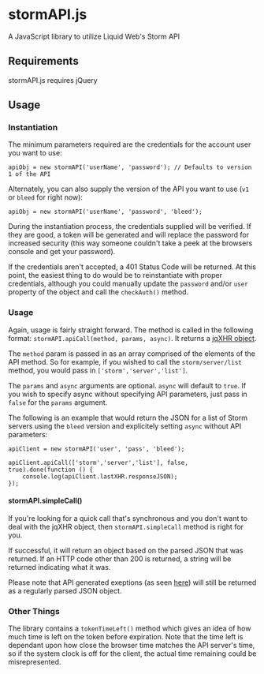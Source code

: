 stormAPI.js
===========

A JavaScript library to utilize Liquid Web's Storm API

## Requirements ##
stormAPI.js requires jQuery

## Usage ##

### Instantiation ###
The minimum parameters required are the credentials for the account user you want to use:

```
apiObj = new stormAPI('userName', 'password'); // Defaults to version 1 of the API
```

Alternately, you can also supply the version of the API you want to use (`v1` or `bleed` for right now):

```
apiObj = new stormAPI('userName', 'password', 'bleed');
```

During the instantiation process, the credentials supplied will be verified. If they are good, a token will be generated and will replace the password for increased security (this way someone couldn't take a peek at the browsers console and get your password).

If the credentials aren't accepted, a 401 Status Code will be returned. At this point, the easiest thing to do would be to reinstantiate with proper credentials, although you could manually update the `password` and/or `user` property of the object and call the `checkAuth()` method.

### Usage ###

Again, usage is fairly straight forward. The method is called in the following format: `stormAPI.apiCall(method, params, async)`. It returns a [jqXHR object](http://api.jquery.com/jQuery.ajax/#jqXHR).

The `method` param is passed in as an array comprised of the elements of the API method. So for example, if you wished to call the `storm/server/list` method, you would pass in `['storm','server','list']`.

The `params` and `async` arguments are optional. `async` will default to `true`. If you wish to specify async without specifying API parameters, just pass in `false` for the `params` argument.

The following is an example that would return the JSON for a list of Storm servers using the `bleed` version and explicitely setting `async` without API parameters:

```
apiClient = new stormAPI('user', 'pass', 'bleed');

apiClient.apiCall(['storm','server','list'], false, true).done(function () {
	console.log(apiClient.lastXHR.responseJSON);
});
```

#### stormAPI.simpleCall() ####
If you're looking for a quick call that's synchronous and you don't want to deal with the jqXHR object, then `stormAPI.simpleCall` method is right for you.

If successful, it will return an object based on the parsed JSON that was returned. If an HTTP code other than 200 is returned, a string will be returned indicating what it was.

Please note that API generated exeptions (as seen [here](https://www.liquidweb.com/storm/api/docs/tutorials/exceptions.html)) will still be returned as a regularly parsed JSON object.

### Other Things ###

The library contains a `tokenTimeLeft()` method which gives an idea of how much time is left on the token before expiration. Note that the time left is dependant upon how close the browser time matches the API server's time, so if the system clock is off for the client, the actual time remaining could be misrepresented.
